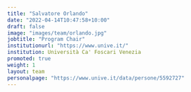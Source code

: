 ```yaml
---
title: "Salvatore Orlando"
date: "2022-04-14T10:47:58+10:00"
draft: false
image: "images/team/orlando.jpg"
jobtitle: "Program Chair"
institutionurl: "https://www.unive.it/"
institution: Università Ca' Foscari Venezia
promoted: true
weight: 1
layout: team
personalpage: "https://www.unive.it/data/persone/5592727"
---
```

